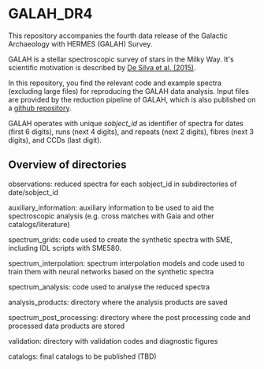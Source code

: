 # GALAH_DR4

This repository accompanies the fourth data release of the Galactic Archaeology with HERMES (GALAH) Survey.

GALAH is a stellar spectroscopic survey of stars in the Milky Way. It's scientific motivation is described by [De Silva et al. (2015)](http://adsabs.harvard.edu/abs/2015MNRAS.449.2604D).

In this repository, you find the relevant code and example spectra (excluding large files) for reproducing the GALAH data analysis. Input files are provided by the reduction pipeline of GALAH, which is also published on a [github repository](https://github.com/sheliak/galah_reduction).

GALAH operates with unique *sobject_id* as identifier of spectra for dates (first 6 digits), runs (next 4 digits), and repeats (next 2 digits), fibres (next 3 digits), and CCDs (last digit).

## Overview of directories

observations: reduced spectra for each sobject_id in subdirectories of date/sobject_id

auxiliary_information: auxiliary information to be used to aid the spectroscopic analysis (e.g. cross matches with Gaia and other catalogs/literature)

spectrum_grids: code used to create the synthetic spectra with SME, including IDL scripts with SME580.

spectrum_interpolation: spectrum interpolation models and code used to train them with neural networks based on the synthetic spectra

spectrum_analysis: code used to analyse the reduced spectra

analysis_products: directory where the analysis products are saved

spectrum_post_processing: directory where the post processing code and processed data products are stored

validation: directory with validation codes and diagnostic figures

catalogs: final catalogs to be published (TBD)
